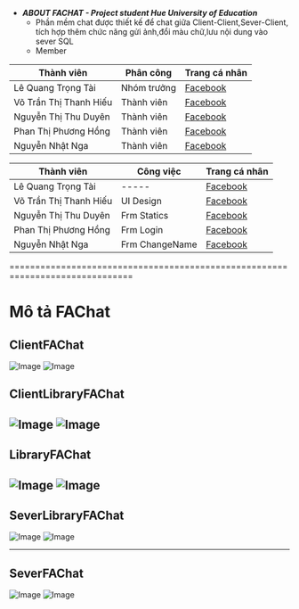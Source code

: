 * ***ABOUT FACHAT - Project student Hue University of Education***  
  * Phần mềm chat được thiết kế để chat giữa Client-Client,Sever-Client, tích hợp thêm chức năng gửi ảnh,đổi màu chữ,lưu nội dung vào      sever SQL  
  * Member  
 
 
| Thành viên             	| Phân công   	| Trang cá nhân                                       	|
|------------------------	|-------------	|-----------------------------------------------------	|
| Lê Quang Trọng Tài     	| Nhóm trưởng 	| [Facebook](https://facebook.com/iletai)             	|
| Võ Trần Thị Thanh Hiếu 	| Thành viên  	| [Facebook](https://www.facebook.com/hoacamtucautim) 	|
| Nguyễn Thị Thu Duyên   	| Thành viên  	| [Facebook](https://www.facebook.com/baka.nguyen.52) 	|
| Phan Thị Phương Hồng   	| Thành viên  	| [Facebook](https://www.facebook.com/phuonghong611)  	|
| Nguyễn Nhật Nga    	| Thành viên  	| [Facebook](https://www.facebook.com/nguyen.nhatnga) 	|


| Thành viên             | Công việc      | Trang cá nhân                                       |
|------------------------|----------------|-----------------------------------------------------|
| Lê Quang Trọng Tài     | -----          | [Facebook](https://facebook.com/iletai)             |
| Võ Trần Thị Thanh Hiếu | UI Design      | [Facebook](https://www.facebook.com/hoacamtucautim) |
| Nguyễn Thị Thu Duyên   | Frm Statics    | [Facebook](https://www.facebook.com/baka.nguyen.52) |
| Phan Thị Phương Hồng   | Frm Login      | [Facebook](https://www.facebook.com/phuonghong611)  |
| Nguyễn Nhật Nga        | Frm ChangeName | [Facebook](https://www.facebook.com/nguyen.nhatnga) |

==============================================================================
# Mô tả FAChat #
## ClientFAChat ##
 ![Image](https://raw.githubusercontent.com/letaii/FAChat/master/Diagital_PNG/ClientFAChat.png)
 ![Image](https://raw.githubusercontent.com/letaii/FAChat/master/Diagital_PNG/ClientFAChatClassView.png)
 ## ClientLibraryFAChat ##
 ![Image](https://raw.githubusercontent.com/letaii/FAChat/master/Diagital_PNG/ClientLibraryFAChat.png)
 ![Image](https://raw.githubusercontent.com/letaii/FAChat/master/Diagital_PNG/ClientLibraryFAChatClassView.png)
 -----------------------------------------------------------------------------
 ## LibraryFAChat ##
 ![Image](https://raw.githubusercontent.com/letaii/FAChat/master/Diagital_PNG/LibraryFAChat.png)
  ![Image](https://github.com/letaii/FAChat/blob/master/Diagital_PNG/LibraryFAChatClassView.png?raw=true)
  -----------------------------------------------------------------------------
 ## SeverLibraryFAChat ##
 ![Image](https://raw.githubusercontent.com/letaii/FAChat/master/Diagital_PNG/SeverLibraryFAChat.png)
 ![Image](https://raw.githubusercontent.com/letaii/FAChat/master/Diagital_PNG/SeverLibraryFAChatClassView.png)
 
  -----------------------------------------------------------------------------
 ## SeverFAChat ##
 ![Image](https://raw.githubusercontent.com/letaii/FAChat/master/Diagital_PNG/SeverFAChat.png)
 ![Image](https://raw.githubusercontent.com/letaii/FAChat/master/Diagital_PNG/SeverFAChatClassView.png)
 
